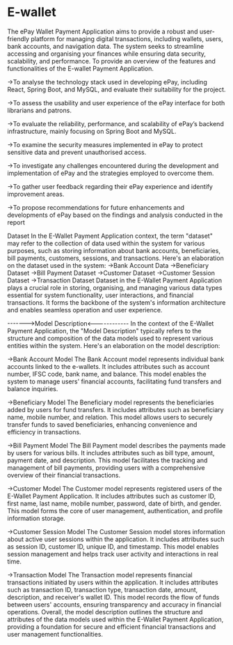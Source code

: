 # E-wallet
The ePay Wallet Payment Application aims to provide a robust and user-friendly platform for managing digital transactions, including wallets, users, bank accounts, and navigation data. The system seeks to streamline accessing and organising your finances while ensuring data security, scalability, and performance. To provide an overview of the features and functionalities of the E-wallet Payment Application.

->To analyse the technology stack used in developing ePay, including React, Spring Boot, and MySQL, and evaluate their suitability for the project.

->To assess the usability and user experience of the ePay interface for both librarians and patrons.

->To evaluate the reliability, performance, and scalability of ePay’s backend infrastructure, mainly focusing on Spring Boot and MySQL.

->To examine the security measures implemented in ePay to protect sensitive data and prevent unauthorised access.

->To investigate any challenges encountered during the development and implementation of ePay and the strategies employed to overcome them.

->To gather user feedback regarding their ePay experience and identify improvement areas.

->To propose recommendations for future enhancements and developments of ePay based on the findings and analysis conducted in the report

Dataset In the E-Wallet Payment Application context, the term "dataset" may refer to the collection of data used within the system for various purposes, such as storing information about bank accounts, beneficiaries, bill payments, customers, sessions, and transactions. Here's an elaboration on the dataset used in the system: ->Bank Account Data ->Beneficiary Dataset ->Bill Payment Dataset ->Customer Dataset ->Customer Session Dataset ->Transaction Dataset Dataset in the E-Wallet Payment Application plays a crucial role in storing, organising, and managing various data types essential for system functionality, user interactions, and financial transactions. It forms the backbone of the system's information architecture and enables seamless operation and user experience.

------->Model Description<------------ In the context of the E-Wallet Payment Application, the "Model Description" typically refers to the structure and composition of the data models used to represent various entities within the system. Here's an elaboration on the model description:

->Bank Account Model The Bank Account model represents individual bank accounts linked to the e-wallets. It includes attributes such as account number, IFSC code, bank name, and balance. This model enables the system to manage users' financial accounts, facilitating fund transfers and balance inquiries.

->Beneficiary Model The Beneficiary model represents the beneficiaries added by users for fund transfers. It includes attributes such as beneficiary name, mobile number, and relation. This model allows users to securely transfer funds to saved beneficiaries, enhancing convenience and efficiency in transactions.

->Bill Payment Model The Bill Payment model describes the payments made by users for various bills. It includes attributes such as bill type, amount, payment date, and description. This model facilitates the tracking and management of bill payments, providing users with a comprehensive overview of their financial transactions.

->Customer Model The Customer model represents registered users of the E-Wallet Payment Application. It includes attributes such as customer ID, first name, last name, mobile number, password, date of birth, and gender. This model forms the core of user management, authentication, and profile information storage.

->Customer Session Model The Customer Session model stores information about active user sessions within the application. It includes attributes such as session ID, customer ID, unique ID, and timestamp. This model enables session management and helps track user activity and interactions in real time.

->Transaction Model The Transaction model represents financial transactions initiated by users within the application. It includes attributes such as transaction ID, transaction type, transaction date, amount, description, and receiver's wallet ID. This model records the flow of funds between users' accounts, ensuring transparency and accuracy in financial operations. Overall, the model description outlines the structure and attributes of the data models used within the E-Wallet Payment Application, providing a foundation for secure and efficient financial transactions and user management functionalities.
